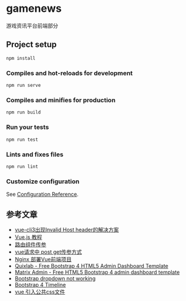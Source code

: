 # gamenews

游戏资讯平台前端部分

## Project setup
```shell script
npm install
```

### Compiles and hot-reloads for development
```shell script
npm run serve
```

### Compiles and minifies for production
```shell script
npm run build
```

### Run your tests
```shell script
npm run test
```

### Lints and fixes files
```shell script
npm run lint
```

### Customize configuration
See [Configuration Reference](https://cli.vuejs.org/config/).

## 参考文章

- [vue-cli3出现Invalid Host header的解决方案](https://blog.csdn.net/guzhao593/article/details/85918869)
- [Vue.js 教程](https://www.runoob.com/vue2/vue-tutorial.html)
- [路由组件传参](https://router.vuejs.org/zh/guide/essentials/passing-props.html#对象模式)
- [vue请求中 post get传参方式](https://blog.csdn.net/zhaofuqiangmycomm/article/details/89479904)
- [Nginx 部署Vue前端项目](https://blog.csdn.net/jeikerxiao/article/details/80885875)
- [Quixlab - Free Bootstrap 4 HTML5 Admin Dashboard Template](https://themewagon.com/themes/free-bootstrap-4-html5-admin-dashboard-template-quixlab/)
- [Matrix Admin - Free HTML5 Bootstrap 4 admin dashboard template](https://themewagon.com/themes/free-html5-bootstrap-4-admin-dashboard-template-matrix-admin/)
- [Bootstrap dropdown not working](https://stackoverflow.com/questions/12458522/bootstrap-dropdown-not-working)
- [Bootstrap 4 Timeline](https://www.codeply.com/go/dI6CknFxts/bootstrap-4-timeline)
- [vue 引入公共css文件](https://blog.csdn.net/Smartsunsing/article/details/78529374)